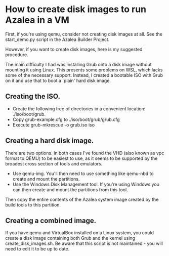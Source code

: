 # How to create disk images to run Azalea in a VM

First, if you're using qemu, consider not creating disk images at all. See the start_demo.py script in the Azalea
Builder Project.

However, if you want to create disk images, here is my suggested procedure.

The main difficulty I had was installing Grub onto a disk image without mounting it using Linux. This presents some
problems on WSL, which lacks some of the necessary support. Instead, I created a bootable ISO with Grub on it and use
that to boot a 'plain' hard disk image.

## Creating the ISO.

- Create the following tree of directories in a convenient location: ./iso/boot/grub.
- Copy grub-example.cfg to ./iso/boot/grub/grub.cfg
- Execute grub-mkrescue -o grub.iso iso

## Creating a hard disk image.

There are two options. In both cases I've found the VHD (also known as vpc format to QEMU) to be easiest to use, as it
seems to be supported by the broadest cross section of tools and emulators.

- Use qemu-img. You'll then need to use something like qemu-nbd to create and mount the partitions.
- Use the Windows Disk Management tool. If you're using Windows you can then create and mount the partitions from this
  tool.

Then copy the entire contents of the Azalea system image created by the build tools to this partition.

## Creating a combined image.

If you have qemu and VirtualBox installed on a Linux system, you could create a disk image containing both Grub and the
kernel using create_disk_images.sh. Be aware that this script is not maintained - you will need to edit it to be up to
date.
